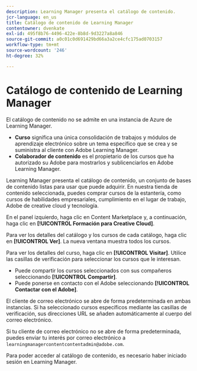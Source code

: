 ```yaml
---
description: Learning Manager presenta el catálogo de contenido.
jcr-language: en_us
title: Catálogo de contenido de Learning Manager
contentowner: dvenkate
exl-id: 495f8b76-4496-422e-8b8d-9d3227a8a846
source-git-commit: a0c01c0d691429bd66a3a2ce4cfc175ad0703157
workflow-type: tm+mt
source-wordcount: '246'
ht-degree: 32%

---
```


# Catálogo de contenido de Learning Manager

<!--Learning Manager introduces Content Catalog-->

El catálogo de contenido no se admite en una instancia de Azure de Learning Manager.

* **Curso** significa una única consolidación de trabajos y módulos de aprendizaje electrónico sobre un tema específico que se crea y se suministra al cliente con Adobe Learning Manager.
* **Colaborador de contenido** es el propietario de los cursos que ha autorizado su Adobe para mostrarlos y sublicenciarlos en Adobe Learning Manager.

Learning Manager presenta el catálogo de contenido, un conjunto de bases de contenido listas para usar que puede adquirir. En nuestra tienda de contenido seleccionada, puedes comprar cursos de la estantería, como cursos de habilidades empresariales, cumplimiento en el lugar de trabajo, Adobe de creative cloud y tecnología.

En el panel izquierdo, haga clic en Content Marketplace y, a continuación, haga clic en **[!UICONTROL Formación para Creative Cloud]**.

<!--![](assets/content-catalog.png)-->

Para ver los detalles del catálogo y los cursos de cada catálogo, haga clic en **[!UICONTROL Ver]**. La nueva ventana muestra todos los cursos.

<!--![](assets/course-details.png)-->

Para ver los detalles del curso, haga clic en **[!UICONTROL Visitar]**. Utilice las casillas de verificación para seleccionar los cursos que le interesan.

* Puede compartir los cursos seleccionados con sus compañeros seleccionando **[!UICONTROL Compartir]**.
* Puede ponerse en contacto con el Adobe seleccionando **[!UICONTROL Contactar con el Adobe]**.

<!--![](assets/course-details.png)-->

El cliente de correo electrónico se abre de forma predeterminada en ambas instancias. Si ha seleccionado cursos específicos mediante las casillas de verificación, sus direcciones URL se añaden automáticamente al cuerpo del correo electrónico.

Si tu cliente de correo electrónico no se abre de forma predeterminada, puedes enviar tu interés por correo electrónico a `learningmanagercontentcontentadmin@adobe.com`.

Para poder acceder al catálogo de contenido, es necesario haber iniciado sesión en Learning Manager.
